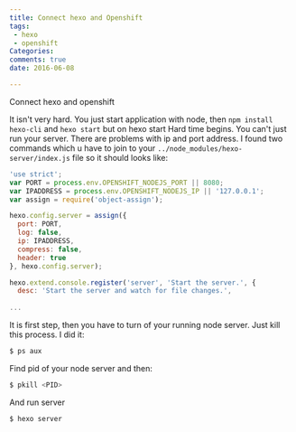 ```yaml
---
title: Connect hexo and Openshift
tags:
 - hexo
 - openshift
Categories:
comments: true
date: 2016-06-08

---
```

Connect hexo and openshift

It isn't very hard. You just start application with node, then `npm install hexo-cli` and `hexo start` but on hexo start Hard time begins. You can't just run your server. There are problems with ip and port address. I found two commands which u have to join to your `../node_modules/hexo-server/index.js` file so it should looks like:

``` javascript
'use strict';
var PORT = process.env.OPENSHIFT_NODEJS_PORT || 8080;
var IPADDRESS = process.env.OPENSHIFT_NODEJS_IP || '127.0.0.1';
var assign = require('object-assign');

hexo.config.server = assign({
  port: PORT,
  log: false,
  ip: IPADDRESS,
  compress: false,
  header: true
}, hexo.config.server);

hexo.extend.console.register('server', 'Start the server.', {
  desc: 'Start the server and watch for file changes.',
  
...
```
  It is first step, then you have to turn of your running node server. Just kill this process.
  I did it:
``` bash
$ ps aux 
```
Find pid of your node server and then:
``` bash
$ pkill <PID>
```
And run server
``` bash
$ hexo server
```